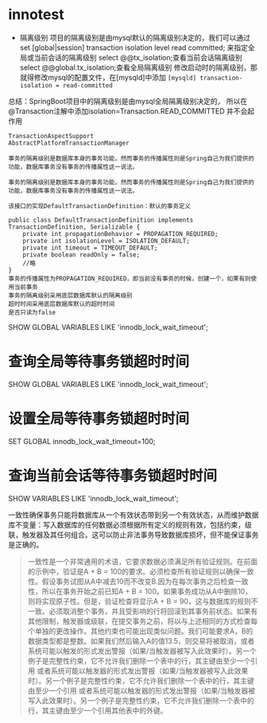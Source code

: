 # innotest

- 隔离级别
    项目的隔离级别是由mysql默认的隔离级别决定的，我们可以通过 
    set [global|session] transaction isolation level read committed;
    来指定全局或当前会话的隔离级别
    select @@tx_isolation;查看当前会话隔离级别
    select @@global.tx_isolation;查看全局隔离级别
    修改启动时的隔离级别，那就得修改mysql的配置文件，在[mysqld]中添加
    ```[mysqld] transaction-isolation = read-committed```
    
总结：SpringBoot项目中的隔离级别是由mysql全局隔离级别决定的，
    所以在@Transaction注解中添加isolation=Transaction.READ_COMMITTED
    并不会起作用
    
    
    TransactionAspectSupport
    AbstractPlatformTransactionManager
    
    事务的隔离级别是数据库本身的事务功能，然而事务的传播属性则是Spring自己为我们提供的功能，数据库事务没有事务的传播属性这一说法。
    
    事务的隔离级别是数据库本身的事务功能，然而事务的传播属性则是Spring自己为我们提供的功能，数据库事务没有事务的传播属性这一说法。
    
    该接口的实现DefaultTransactionDefinition：默认的事务定义
    
    public class DefaultTransactionDefinition implements TransactionDefinition, Serializable {
    	private int propagationBehavior = PROPAGATION_REQUIRED;
    	private int isolationLevel = ISOLATION_DEFAULT;
    	private int timeout = TIMEOUT_DEFAULT;
    	private boolean readOnly = false;
    	//略
    }
    事务的传播属性为PROPAGATION_REQUIRED，即当前没有事务的时候，创建一个，如果有则使用当前事务
    事务的隔离级别采用底层数据库默认的隔离级别
    超时时间采用底层数据库默认的超时时间
    是否只读为false

SHOW GLOBAL VARIABLES LIKE 'innodb_lock_wait_timeout';


# 查询全局等待事务锁超时时间
SHOW GLOBAL VARIABLES LIKE 'innodb_lock_wait_timeout';

# 设置全局等待事务锁超时时间
SET  GLOBAL innodb_lock_wait_timeout=100;


# 查询当前会话等待事务锁超时时间
SHOW VARIABLES LIKE 'innodb_lock_wait_timeout';

一致性确保事务只能将数据库从一个有效状态带到另一个有效状态，从而维护数据库不变量：写入数据库的任何数据必须根据所有定义的规则有效，包括约束，级联，触发器及其任何组合。这可以防止非法事务导致数据库损坏，但不能保证事务是正确的。

> 一致性是一个非常通用的术语，它要求数据必须满足所有验证规则。在前面的示例中，验证是A + B = 100的要求。必须检查所有验证规则以确保一致性。假设事务试图从A中减去10而不改变B.因为在每次事务之后检查一致性，所以在事务开始之前已知A + B = 100。如果事务成功从A中删除10，则将实现原子性。但是，验证检查将显示A + B = 90，这与数据库的规则不一致。必须取消整个事务，并且受影响的行将回滚到其事务前状态。如果有其他限制，触发器或级联，在提交事务之前，将以与上述相同的方式检查每个单独的更改操作。其他约束也可能出现类似问题。我们可能要求A，B的数据类型都是整数。如果我们然后输入A的值13.5，则交易将被取消，或者系统可能以触发的形式发出警报（如果/当触发器被写入此效果时）。另一个例子是完整性约束，它不允许我们删除一个表中的行，其主键由至少一个引用 或者系统可能以触发器的形式发出警报（如果/当触发器被写入此效果时）。另一个例子是完整性约束，它不允许我们删除一个表中的行，其主键由至少一个引用 或者系统可能以触发器的形式发出警报（如果/当触发器被写入此效果时）。另一个例子是完整性约束，它不允许我们删除一个表中的行，其主键由至少一个引用其他表中的外键。 
